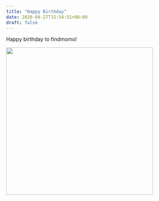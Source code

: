 ```yaml
---
title: "Happy Birthday"
date: 2020-04-27T15:54:51+08:00
draft: false
---
```


Happy birthday to findmomo!

<img src="../images/island/IMG_3194.jpg" width="400px">
